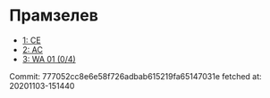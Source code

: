 # Прамзелев
- [1: CE](1.md)
- [2: AC](2.md)
- [3: WA 01 (0/4)](3.md)

Commit: 777052cc8e6e58f726adbab615219fa65147031e
 fetched at: 20201103-151440
